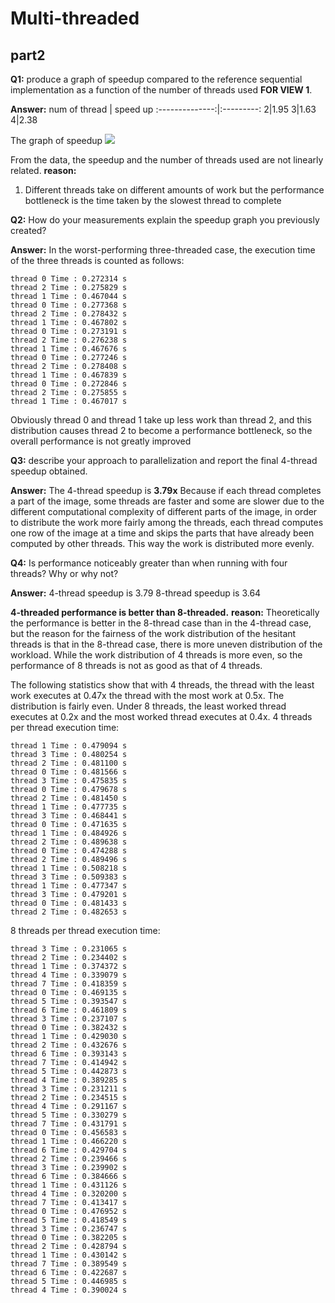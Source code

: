# Multi-threaded

## part2

**Q1:** produce a graph of speedup compared to the reference sequential implementation as a function of the number of threads used **FOR VIEW 1**.

**Answer:**
num of thread | speed up
:--------------:|:---------:
2|1.95
3|1.63
4|2.38

The graph of speedup
![](https://i.imgur.com/e7VIsyC.png)

From the data, the speedup and the number of threads used are not linearly related.
**reason:**

1. Different threads take on different amounts of work but the performance bottleneck is the time taken by the slowest thread to complete

**Q2:** How do your measurements explain the speedup graph you previously created?

**Answer:**
In the worst-performing three-threaded case, the execution time of the three threads is counted as follows:

```
thread 0 Time : 0.272314 s
thread 2 Time : 0.275829 s
thread 1 Time : 0.467044 s
thread 0 Time : 0.277368 s
thread 2 Time : 0.278432 s
thread 1 Time : 0.467802 s
thread 0 Time : 0.273191 s
thread 2 Time : 0.276238 s
thread 1 Time : 0.467676 s
thread 0 Time : 0.277246 s
thread 2 Time : 0.278408 s
thread 1 Time : 0.467839 s
thread 0 Time : 0.272846 s
thread 2 Time : 0.275855 s
thread 1 Time : 0.467017 s
```

Obviously thread 0 and thread 1 take up less work than thread 2, and this distribution causes thread 2 to become a performance bottleneck, so the overall performance is not greatly improved

**Q3:** describe your approach to parallelization and report the final 4-thread speedup obtained.

**Answer:**
The 4-thread speedup is **3.79x**
Because if each thread completes a part of the image, some threads are faster and some are slower due to the different computational complexity of different parts of the image, in order to distribute the work more fairly among the threads, each thread computes one row of the image at a time and skips the parts that have already been computed by other threads. This way the work is distributed more evenly.

**Q4:** Is performance noticeably greater than when running with four threads? Why or why not?

**Answer:**
4-thread speedup is 3.79
8-thread speedup is 3.64

**4-threaded performance is better than 8-threaded.**
**reason:**
Theoretically the performance is better in the 8-thread case than in the 4-thread case, but the reason for the fairness of the work distribution of the hesitant threads is that in the 8-thread case, there is more uneven distribution of the workload. While the work distribution of 4 threads is more even, so the performance of 8 threads is not as good as that of 4 threads.

The following statistics show that with 4 threads, the thread with the least work executes at 0.47x the thread with the most work at 0.5x. The distribution is fairly even. Under 8 threads, the least worked thread executes at 0.2x and the most worked thread executes at 0.4x.
4 threads per thread execution time:

```
thread 1 Time : 0.479094 s
thread 3 Time : 0.480254 s
thread 2 Time : 0.481100 s
thread 0 Time : 0.481566 s
thread 3 Time : 0.475835 s
thread 0 Time : 0.479678 s
thread 2 Time : 0.481450 s
thread 1 Time : 0.477735 s
thread 3 Time : 0.468441 s
thread 0 Time : 0.471635 s
thread 1 Time : 0.484926 s
thread 2 Time : 0.489638 s
thread 0 Time : 0.474288 s
thread 2 Time : 0.489496 s
thread 1 Time : 0.508218 s
thread 3 Time : 0.509383 s
thread 1 Time : 0.477347 s
thread 3 Time : 0.479201 s
thread 0 Time : 0.481433 s
thread 2 Time : 0.482653 s
```

8 threads per thread execution time:

```
thread 3 Time : 0.231065 s
thread 2 Time : 0.234402 s
thread 1 Time : 0.374372 s
thread 4 Time : 0.339079 s
thread 7 Time : 0.418359 s
thread 0 Time : 0.469135 s
thread 5 Time : 0.393547 s
thread 6 Time : 0.461809 s
thread 3 Time : 0.237107 s
thread 0 Time : 0.382432 s
thread 1 Time : 0.429030 s
thread 2 Time : 0.432676 s
thread 6 Time : 0.393143 s
thread 7 Time : 0.414942 s
thread 5 Time : 0.442873 s
thread 4 Time : 0.389285 s
thread 3 Time : 0.231211 s
thread 2 Time : 0.234515 s
thread 4 Time : 0.291167 s
thread 5 Time : 0.330279 s
thread 7 Time : 0.431791 s
thread 0 Time : 0.456583 s
thread 1 Time : 0.466220 s
thread 6 Time : 0.429704 s
thread 2 Time : 0.239466 s
thread 3 Time : 0.239902 s
thread 6 Time : 0.384666 s
thread 1 Time : 0.431126 s
thread 4 Time : 0.320200 s
thread 7 Time : 0.413417 s
thread 0 Time : 0.476952 s
thread 5 Time : 0.418549 s
thread 3 Time : 0.236747 s
thread 0 Time : 0.382205 s
thread 2 Time : 0.428794 s
thread 1 Time : 0.430142 s
thread 7 Time : 0.389549 s
thread 6 Time : 0.422687 s
thread 5 Time : 0.446985 s
thread 4 Time : 0.390024 s
```
